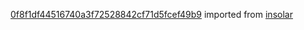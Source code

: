[0f8f1df44516740a3f72528842cf71d5fcef49b9](https://github.com/insolar/insolar/commit/0f8f1df44516740a3f72528842cf71d5fcef49b9) imported from [insolar](https://github.com/insolar/insolar)
